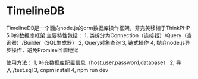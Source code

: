 # TimelineDB
TimelineDB是一个面向node.js的orm数据库操作框架，非完美移植于ThinkPHP 5.0的数据库框架
主要特性包括：
1, 类拆分为Connection（连接器）/Query（查询器）/Builder（SQL生成器）
2, Query对象查询
3, 链式操作
4, 抛弃node.js异步操作，避免Promise回调地狱

使用方法：
1, 补充数据库配置信息（host,user,password,database）
2, 导入./test.sql
3, cnpm install
4, npm run dev